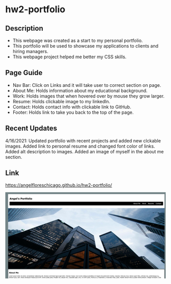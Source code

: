 # hw2-portfolio

## Description

- This webpage was created as a start to my personal portfolio.
- This portfolio will be used to showcase my applications to clients and hiring managers. 
- This webpage project helped me better my CSS skills.

## Page Guide
- Nav Bar: Click on Links and it will take user to correct section on page.
- About Me: Holds information about my educational background.
- Work: Holds images that when hovered over by mouse they grow larger.
- Resume: Holds clickable image to my linkedIn.
- Contact: Holds contact info with clickable link to GitHub.
- Footer: Holds link to take you back to the top of the page.

## Recent Updates
4/16/2021: Updated portfolio with recent projects and added new clckable images. 
           Added link to personal resume and changed font color of links. 
           Added alt description to images. 
           Added an image of myself in the about me section.

## Link 
https://angelfloreschicago.github.io/hw2-portfolio/

<img src="./assets/images/screenshot.png">

